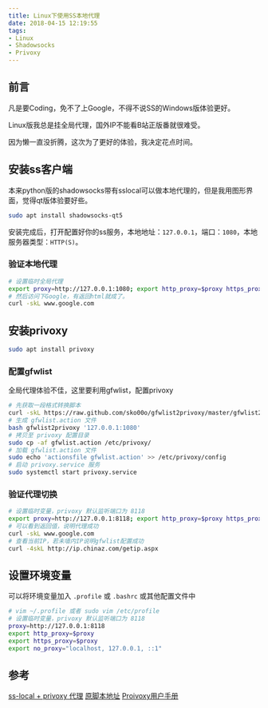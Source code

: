 ```yaml
---
title: Linux下使用SS本地代理
date: 2018-04-15 12:19:55
tags:
- Linux
- Shadowsocks
- Privoxy
---
```


## 前言

凡是要Coding，免不了上Google，不得不说SS的Windows版体验更好。

Linux版我总是挂全局代理，国外IP不能看B站正版番就很难受。

因为懒一直没折腾，这次为了更好的体验，我决定花点时间。

## 安装ss客户端

本来python版的shadowsocks带有sslocal可以做本地代理的，但是我用图形界面，觉得qt版体验要好些。

```sh
sudo apt install shadowsocks-qt5
```

安装完成后，打开配置好你的ss服务，本地地址：`127.0.0.1`，端口：`1080`，本地服务器类型：`HTTP(S)`。

### 验证本地代理

```sh
# 设置临时全局代理
export proxy=http://127.0.0.1:1080; export http_proxy=$proxy https_proxy=$proxy no_proxy="localhost, 127.0.0.1, ::1"
# 然后访问下Google，有返回html就成了。
curl -skL www.google.com
```

## 安装privoxy

```sh
sudo apt install privoxy
```

### 配置gfwlist

全局代理体验不佳，这里要利用gfwlist，配置privoxy

```sh
# 先获取一段格式转换脚本
curl -skL https://raw.github.com/sko00o/gfwlist2privoxy/master/gfwlist2privoxy -o gfwlist2privoxy
# 生成 gfwlist.action 文件
bash gfwlist2privoxy '127.0.0.1:1080'
# 拷贝至 privoxy 配置目录
sudo cp -af gfwlist.action /etc/privoxy/
# 加载 gfwlist.action 文件
sudo echo 'actionsfile gfwlist.action' >> /etc/privoxy/config
# 启动 privoxy.service 服务
sudo systemctl start privoxy.service
```

### 验证代理切换

```sh
# 设置临时变量，privoxy 默认监听端口为 8118
export proxy=http://127.0.0.1:8118; export http_proxy=$proxy https_proxy=$proxy no_proxy="localhost, 127.0.0.1, ::1"
# 可以看到返回值，说明代理成功
curl -skL www.google.com
# 查看当前IP，若未墙内IP说明gfwlist配置成功
curl -4skL http://ip.chinaz.com/getip.aspx
```

## 设置环境变量

可以将环境变量加入 `.profile` 或 `.bashrc` 或其他配置文件中

```sh
# vim ~/.profile 或者 sudo vim /etc/profile
# 设置临时变量，privoxy 默认监听端口为 8118
proxy=http://127.0.0.1:8118
export http_proxy=$proxy
export https_proxy=$proxy
export no_proxy="localhost, 127.0.0.1, ::1"
```

## 参考

[ss-local + privoxy 代理](https://www.zfl9.com/ss-local.html)
[原脚本地址](https://github.com/zfl9/gfwlist2privoxy/)
[Proivoxy用户手册](https://www.privoxy.org/user-manual/actions-file.html)